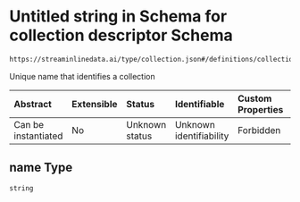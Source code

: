 # Untitled string in Schema for collection descriptor Schema

```txt
https://streaminlinedata.ai/type/collection.json#/definitions/collectionInfo/properties/name
```

Unique name that identifies a collection

| Abstract            | Extensible | Status         | Identifiable            | Custom Properties | Additional Properties | Access Restrictions | Defined In                                                                            |
| :------------------ | :--------- | :------------- | :---------------------- | :---------------- | :-------------------- | :------------------ | :------------------------------------------------------------------------------------ |
| Can be instantiated | No         | Unknown status | Unknown identifiability | Forbidden         | Allowed               | none                | [collectionDescriptor.json*](../out/collectionDescriptor.json "open original schema") |

## name Type

`string`

